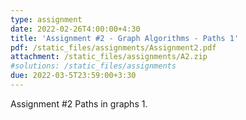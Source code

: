 ```yaml
---
type: assignment
date: 2022-02-26T4:00:00+4:30
title: 'Assignment #2 - Graph Algorithms - Paths 1'
pdf: /static_files/assignments/Assignment2.pdf
attachment: /static_files/assignments/A2.zip
#solutions: /static_files/assignments
due: 2022-03-5T23:59:00+3:30
---
```

Assignment #2 Paths in graphs 1.